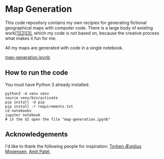 # Map Generation

This code repository contains my own recipies for generating fictional geographical maps with computer code. There is a large body of existing work[\[1\]](http://pcg.wikidot.com/pcg-algorithm:map-generation)[\[2\]](http://hjemmesider.diku.dk/~torbenm/Planet/)[\[3\]](http://simblob.blogspot.com/2010/09/polygon-map-generation-part-1.html), which my code is *not* based on, because the creative process what makes it fun for me.

All my maps are generated with code in a single notebook.

[map-generation.ipynb](notebooks/map-generation.ipynb)

## How to run the code

You must have Python 3 already installed.

```
python3 -m venv venv
source venv/bin/activate
pip install -U pip
pip install -r requirements.txt
cd notebooks
jupyter notebook
# in the UI open the file "map-generation.ipynb"
```

## Acknowledgements

I'd like to thank the following people for inspiration: [Torben Ægidius Mogensen](http://hjemmesider.diku.dk/~torbenm/Planet/), [Amit Patel](http://www-cs-students.stanford.edu/~amitp/game-programming/polygon-map-generation/demo.html),
